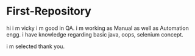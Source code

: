 # First-Repository
hi i m vicky
i m good in QA.
i m working as Manual as well as Automation engg.
i have knowledge regarding basic java, oops, selenium concept.









i m selected 
thank you.
